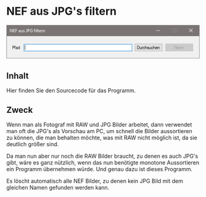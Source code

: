 ﻿# NEF aus JPG's filtern
<p align="center">
  <img src="Screenshot.png">
</p>


## Inhalt
Hier finden Sie den Sourcecode für das Programm.

## Zweck
Wenn man als Fotograf mit RAW und JPG Bilder arbeitet, dann verwendet man oft die JPG's als Vorschau am PC, um schnell die Bilder aussortieren zu können, die man behalten möchte, was mit RAW nicht möglich ist, da sie deutlich größer sind.

Da man nun aber nur noch die RAW Bilder braucht, zu denen es auch JPG's gibt, wäre es ganz nützlich, wenn das nun benötigte monotone Aussortieren ein Programm übernehmen würde. Und genau dazu ist dieses Programm.

Es löscht automatisch alle NEF Bilder, zu denen kein JPG Bild mit dem gleichen Namen gefunden werden kann.
